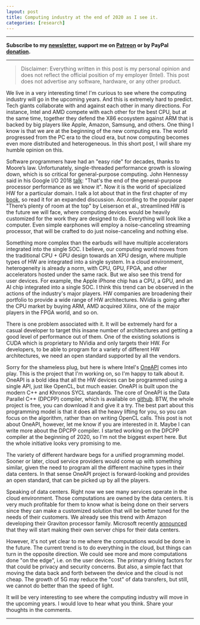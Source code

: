 ```yaml
---
layout: post
title: Computing industry at the end of 2020 as I see it.
categories: [research]
---
```


------
**Subscribe to my [newsletter](https://mailchi.mp/4eb73720aafe/easyperf), support me on [Patreon](https://www.patreon.com/dendibakh) or by PayPal [donation](https://www.paypal.com/cgi-bin/webscr?cmd=_donations&business=TBM3NW8TKTT34&currency_code=USD&source=url).**

------

> Disclaimer: Everything written in this post is my personal opinion and does not reflect the official position of my employer (Intel). This post does not advertise any software, hardware, or any other product.

We live in a very interesting time! I'm curious to see where the computing industry will go in the upcoming years. And this is extremely hard to predict. Tech giants collaborate with and against each other in many directions. For instance, Intel and AMD compete with each other for the best CPU, but at the same time, together they defend the X86 ecosystem against ARM that is backed by big players like Apple, Amazon, Samsung, and others. One thing I know is that we are at the beginning of the new computing era. The world progressed from the PC era to the cloud era, but now computing becomes even more distributed and heterogeneous. In this short post, I will share my humble opinion on this.

Software programmers have had an "easy ride" for decades, thanks to Moore’s law. Unfortunately, single-threaded performance growth is slowing down, which is so critical for general-purpose computing. John Hennessy said in his Google I/O 2018 [talk](https://youtu.be/Azt8Nc-mtKM): "That's the end of the general-purpose processor performance as we know it". Now it is the world of specialized HW for a particular domain. I talk a lot about that in the first chapter of my [book](https://book.easyperf.net/perf_book), so read it for an expanded discussion. According to the popular paper "There’s plenty of room at the top" by Leiserson et al., streamlined HW is the future we will face, where computing devices would be heavily customized for the work they are designed to do. Everything will look like a computer. Even simple earphones will employ a noise-canceling streaming processor, that will be crafted to do just noise-canceling and nothing else.

Something more complex than the earbuds will have multiple accelerators integrated into the single SOC. I believe, our computing world moves from the traditional CPU + GPU design towards an XPU design, where multiple types of HW are integrated into a single system. In a cloud environment, heterogeneity is already a norm, with CPU, GPU, FPGA, and other accelerators hosted under the same rack. But we also see this trend for user devices. For example, the Apple iPhone chip has a CPU, a GPU, and an AI chip integrated into a single SOC. I think this trend can be observed in the actions of the industry's major players. HW companies are broadening their portfolio to provide a wide range of HW architectures. NVidia is going after the CPU market by buying ARM, AMD acquired Xilinx, one of the major players in the FPGA world, and so on. 

There is one problem associated with it. It will be extremely hard for a casual developer to target this insane number of architectures and getting a good level of performance out of them. One of the existing solutions is CUDA which is proprietary to NVidia and only targets their HW. For developers, to be able to program for a variety of different HW architectures, we need an open standard supported by all the vendors.

Sorry for the shameless plug, but here is where Intel's [OneAPI](https://www.oneapi.com/) comes into play. This is the project that I'm working on, so I'm happy to talk about it. OneAPI is a bold idea that all the HW devices can be programmed using a single API, just like OpenCL, but much easier. OneAPI is built upon the modern C++ and Khronos SYCL standards. The core of OneAPI is the Data Parallel C++ (DPCPP) compiler, which is available on [github](https://github.com/intel/llvm). BTW, the whole project is free, you can download it and give it a try. The best part about this programming model is that it does all the heavy lifting for you, so you can focus on the algorithm, rather than on writing OpenCL calls. This post is not about OneAPI, however, let me know if you are interested in it. Maybe I can write more about the DPCPP compiler. I started working on the DPCPP compiler at the beginning of 2020, so I'm not the biggest expert here. But the whole initiative looks very promising to me.

The variety of different hardware begs for a unified programming model. Sooner or later, cloud service providers would come up with something similar, given the need to program all the different machine types in their data centers. In that sense OneAPI project is forward-looking and provides an open standard, that can be picked up by all the players. 

Speaking of data centers. Right now we see many services operate in the cloud environment. Those computations are owned by the data centers. It is very much profitable for them to know what is being done on their servers since they can make a customized solution that will be better tuned for the needs of their customers. We already see this trend with Amazon developing their Graviton processor family. Microsoft recently [announced](https://www.bloomberg.com/news/articles/2020-12-18/microsoft-is-designing-its-own-chips-for-servers-surface-pcs) that they will start making their own server chips for their data centers.

However, it's not yet clear to me where the computations would be done in the future. The current trend is to do everything in the cloud, but things can turn in the opposite direction. We could see more and more computations done "on the edge", i.e. on the user devices. The primary driving factors for that could be privacy and security concerns. But also, a simple fact that moving the data back and forth between the device and the cloud is not cheap. The growth of 5G may reduce the "cost" of data transfers, but still, we cannot do better than the speed of light.

It will be very interesting to see where the computing industry will move in the upcoming years. I would love to hear what you think. Share your thoughts in the comments.

---
